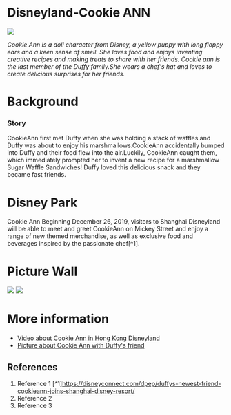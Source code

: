# Disneyland-Cookie ANN
![](https://secure.cdn1.wdpromedia.cn/resize/mwImage/1/630/354/75/wdpromedia.disney.go.com/media/wdpro-shdr-assets/prod/en-cn/system/images/shdr-dine-cookieann-bakery-cafe-hero-1129.jpg)

*Cookie Ann is a doll character from Disney, a yellow puppy with long floppy ears and a keen sense of smell. She loves food and enjoys inventing creative recipes and making treats to share with her friends. Cookie ann is the last member of the Duffy family.She wears a chef's hat and loves to create delicious surprises for her friends.* 

# Background
### Story
CookieAnn first met Duffy when she was holding a stack of waffles and Duffy was about to enjoy his marshmallows.CookieAnn accidentally bumped into Duffy and their food flew into the air.Luckily, CookieAnn caught them, which immediately prompted her to invent a new recipe for a marshmallow Sugar Waffle Sandwiches! Duffy loved this delicious snack and they became fast friends.

# Disney Park
Cookie Ann Beginning December 26, 2019, visitors to Shanghai Disneyland will be able to meet and greet CookieAnn on Mickey Street and enjoy a range of new themed merchandise, as well as exclusive food and beverages inspired by the passionate chef[^1].

# Picture Wall
![](https://disneyconnect.com/app/uploads/sites/4/2019/12/press_release_shdr_cookieann_2019_12_18.jpg)
![](https://everycharacter.com/images/everycharacter/public/1024/debad928a3f91567d88a2876dc31275c.jpg)

# More information
- [Video about Cookie Ann in Hong Kong Disneyland](https://www.youtube.com/watch?v=b6yLEqTrh-I)
- [Picture about Cookie Ann with Duffy's friend](https://disneyparks.disney.go.com/blog/2021/12/cookieann-bakery-cafe-now-open-at-shanghai-disneyland/)


## References
1. Reference 1 [^1]https://disneyconnect.com/dpep/duffys-newest-friend-cookieann-joins-shanghai-disney-resort/
2. Reference 2
3. Reference 3